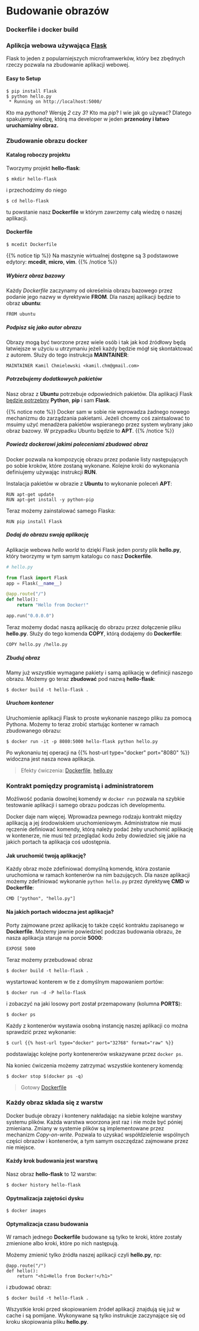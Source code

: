 # Budowanie obrazów

### Dockerfile i docker build


### Aplikcja webowa używająca [Flask](http://flask.pocoo.org/)

Flask to jeden z popularniejszych microframwerków, który bez zbędnych rzeczy
pozwala na zbudowanie aplikacji webowej.

<a id="easy-setup"></a>
#### Easy to Setup

```
$ pip install Flask
$ python hello.py
 * Running on http://localhost:5000/
```

Kto ma *pythona*? Wersję *2* czy *3*? Kto ma *pip*? I wie jak go używać?
Dlatego spakujemy wiedzę, którą ma developer w jeden **przenośny i łatwo uruchamialny
obraz.**

### Zbudowanie obrazu docker

#### Katalog roboczy projektu

Tworzymy projekt **hello-flask**:

```
$ mkdir hello-flask
```

i przechodzimy do niego

```
$ cd hello-flask
```

tu powstanie nasz **Dockerfile** w którym zawrzemy całą wiedzę o naszej aplikacji.

#### Dockerfile

```
$ mcedit Dockerfile
```

{{% notice tip %}}
Na maszynie wirtualnej dostępne są 3 podstawowe edytory: **mcedit**, **micro**, **vim**.
{{% /notice %}}

##### Wybierz obraz bazowy

Każdy *Dockerfile* zaczynamy od okreśelnia obrazu bazowego przez podanie jego nazwy
w dyrektywie **FROM**. Dla naszej aplikacji będzie to obraz **ubuntu**:
```
FROM ubuntu
```

##### Podpisz się jako autor obrazu

Obrazy mogą być tworzone przez wiele osób i tak jak kod źródłowy będą łatwiejsze
w użyciu u utrzymaniu jeżeli każdy będzie mógł się skontaktować z autorem. Służy do
tego instrukcja **MAINTAINER**:
```
MAINTAINER Kamil Chmielewski <kamil.chm@gmail.com>
```

##### Potrzebujemy dodatkowych pakietów

Nasz obraz z **Ubuntu** potrzebuje odpowiednich pakietów. Dla aplikacji
Flask [będzie potrzebny](#easy-setup) **Python**, **pip** i sam **Flask**.

{{% notice note %}}
Docker sam w sobie nie wprowadza żadnego nowego mechanizmu do zarządzania pakietami.
Jeżeli chcemy coś zaintsalować to msuimy użyć menadżera pakietów wspieranego
przez system wybrany jako obraz bazowy. W przypadku Ubuntu będzie to **APT**.
{{% /notice %}}

##### Powiedz dockerowi jakimi poleceniami zbudować obraz

Docker pozwala na kompozycję obrazu przez podanie listy następujących po sobie kroków,
które zostaną wykonane. Kolejne kroki do wykonania definiujemy używając instrukcji
**RUN**.

Instalacja pakietów w obrazie z **Ubuntu** to wykonanie poleceń **APT**:
```
RUN apt-get update
RUN apt-get install -y python-pip
```

Teraz możemy zainstalować samego Flaska:
```
RUN pip install Flask
```

##### Dodaj do obrazu swoją aplikację

Aplikacje webowa *hello world* to dzięki Flask jeden porsty plik **hello.py**,
który tworzymy w tym samym katalogu co nasz **Dockerfile**.

```python
# hello.py

from flask import Flask
app = Flask(__name__)

@app.route("/")
def hello():
    return "Hello from Docker!"

app.run("0.0.0.0")
```

Teraz możemy dodać naszą aplikację do obrazu przez dołączenie pliku **hello.py**.
Służy do tego komenda **COPY**, którą dodajemy do **Dockerfile**:

```
COPY hello.py /hello.py
```

##### Zbuduj obraz

Mamy już wszystkie wymagane pakiety i samą aplikację w definicji naszego obrazu.
Możemy go teraz **zbudować** pod nazwą **hello-flask**:

```
$ docker build -t hello-flask .
```

##### Uruchom kontener

Uruchomienie aplikacji Flask to proste wykonanie naszego pliku za pomocą Pythona.
Możemy to teraz zrobić startując kontener w ramach zbudowanego obrazu:

```
$ docker run -it -p 8080:5000 hello-flask python hello.py
```

Po wykonaniu tej operacji na {{% host-url type="docker" port="8080" %}} widoczna
jest nasza nowa aplikacja.

> Efekty ćwiczenia: [Dockerfile](/hello-flask/Dockerfile), [hello.py](/hello-flask/hello.py)

### Kontrakt pomiędzy programistą i administratorem

Możliwość podania dowolnej komendy w `docker run` pozwala na szybkie testowanie
aplikacji i samego obrazu podczas ich developmentu.

Docker daje nam więcej. Wprowadza pewnego rodzaju kontrakt między aplikacją a jej
środowiskiem uruchomieniowym. Administratow nie musi ręczenie definiować komendy,
którą należy podać żeby uruchomić aplikację w kontenerze, nie musi też przeglądać
kodu żeby dowiedzieć się jakie na jakich portach ta aplikacja coś udostępnia.

#### Jak uruchomić twoją aplikację?

Każdy obraz może zdefiniować domyślną komendę, która zostanie uruchomiona w ramach
kontenerów na nim bazujących. Dla nasze aplikacji możemy zdefiniować wykonanie
`python hello.py` przez dyrektywę **CMD** w **Dockerfile**:

```
CMD ["python", "hello.py"]
```

#### Na jakich portach widoczna jest aplikacja?

Porty zajmowane przez aplikację to także część kontraktu zapisanego w **Dockerfile**.
Możemy jawnie powiedzieć podczas budowania obrazu, że nasza aplikacja staruje na
porcie **5000**:

```
EXPOSE 5000
```

Teraz możemy przebudować obraz

```
$ docker build -t hello-flask .
```

wystartować konterem w tle z domyślnym mapowaniem portów:

```
$ docker run -d -P hello-flask
```

i zobaczyć na jaki losowy port został przemapowany (kolumna **PORTS**):

```
$ docker ps
```

Każdy z kontenerów wystawia osobną instancję naszej aplikacji co można sprawdzić
przez wykonanie:

```
$ curl {{% host-url type="docker" port="32768" format="raw" %}}
```

podstawiając kolejne porty kontenererów wskazywane przez `docker ps`.

Na koniec ćwiczenia możemy zatrzymać wszystkie kontenery komendą:

```
$ docker stop $(docker ps -q)
```

> Gotowy [Dockerfile](/expose/Dockerfile)

### Każdy obraz składa się z warstw

Docker buduje obrazy i kontenery nakładając na siebie kolejne warstwy systemu plików.
Każda warstwa woorzona jest raz i nie może być póniej zmieniana. Zmiany w systemie
plików są implementowane przez mechanizm *Copy-on-write*. Pozwala to uzyskać
współdzielenie wspólnych części obrazów i kontenerów, a tym samym oszczędzać zajmowane
przez nie miejsce.

#### Każdy krok budowania jest warstwą

Nasz obraz **hello-flask** to 12 warstw:

```
$ docker history hello-flask
```

#### Opytmalizacja zajętości dysku

```
$ docker images
```

#### Optymalizacja czasu budowania

W ramach jednego **Dockerfile** budowane są tylko te kroki, które zostały zmienione
albo kroki, które po nich następują.

Możemy zmienić tylko źródła naszej aplikacji czyli **hello.py**, np:

```
@app.route("/")
def hello():
    return "<h1>Hello from Docker!</h1>"
```

i zbudować obraz:

```
$ docker build -t hello-flask .
```

Wszystkie kroki przed skopiowaniem źródeł aplikacji znajdują się już w cache i są pomijane.
Wykonywane są tylko instrukcje zaczynające się od kroku skopiowania pliku **hello.py**.
